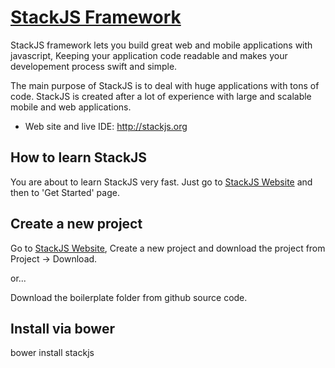 # [StackJS Framework](http://www.stackjs.org)

StackJS framework lets you build great web and mobile applications with javascript, Keeping your application code readable and makes your developement process swift and simple.

The main purpose of StackJS is to deal with huge applications with tons of code.
StackJS is created after a lot of experience with large and scalable mobile and web applications.

* Web site and live IDE: http://stackjs.org

## How to learn StackJS

You are about to learn StackJS very fast.
Just go to [StackJS Website](http://www.stackjs.org) and then to 'Get Started' page.

## Create a new project

Go to [StackJS Website](http://www.stackjs.org), Create a new project and download the project from Project -> Download.

or...

Download the boilerplate folder from github source code.

## Install via bower

bower install stackjs
